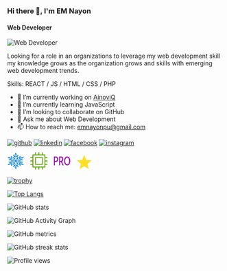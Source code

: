 ### Hi there 👋, I'm EM Nayon
#### Web Developer
![Web Developer](https://scontent.fdac24-1.fna.fbcdn.net/v/t39.30808-6/250627815_1790786617793549_1392990192891415972_n.jpg?stp=dst-jpg_s1080x2048&_nc_cat=102&ccb=1-7&_nc_sid=a4a2d7&_nc_eui2=AeF4D0TWhAQ-XdTv-rRjjk9SyaL-abrM4FPJov5puszgU3Z8nwEBryUa6_cTjfTDvSNyb_VTd_BvTwneRrNYhszK&_nc_ohc=4IyRs5SgfeEAX_LJLM5&_nc_ht=scontent.fdac24-1.fna&oh=00_AfDUw9DLHIgphHuxpgS0zV_M8ynRoDoxwsF5Lvy-_Ird9Q&oe=641BC629)

Looking for a role in an organizations to leverage my web development skill my knowledge grows as the organization grows and skills with emerging web development trends.

Skills: REACT / JS / HTML / CSS / PHP

- 🔭 I’m currently working on <a href="https://ainoviqit.com/" target="_blank">AinoviQ</a>
- 🌱 I’m currently learning JavaScript 
- 👯 I’m looking to collaborate on GitHub 
- 💬 Ask me about Web Development 
- 📫 How to reach me: emnayonpu@gmail.com 


[<img src='https://cdn.jsdelivr.net/npm/simple-icons@3.0.1/icons/github.svg' alt='github' height='40'>](https://github.com/EMNayon)  [<img src='https://cdn.jsdelivr.net/npm/simple-icons@3.0.1/icons/linkedin.svg' alt='linkedin' height='40'>](https://www.linkedin.com/in/emnayon/)  [<img src='https://cdn.jsdelivr.net/npm/simple-icons@3.0.1/icons/facebook.svg' alt='facebook' height='40'>](https://www.facebook.com/emnayon437)  [<img src='https://cdn.jsdelivr.net/npm/simple-icons@3.0.1/icons/instagram.svg' alt='instagram' height='40'>](https://www.instagram.com/em_nayon/)  

<a href='https://archiveprogram.github.com/'><img src='https://raw.githubusercontent.com/acervenky/animated-github-badges/master/assets/acbadge.gif' width='40' height='40'></a> <a href='https://docs.github.com/en/developers'><img src='https://raw.githubusercontent.com/acervenky/animated-github-badges/master/assets/devbadge.gif' width='40' height='40'></a> <a href='https://github.com/pricing'><img src='https://raw.githubusercontent.com/acervenky/animated-github-badges/master/assets/pro.gif' width='40' height='40'></a> <a href='https://stars.github.com/'><img src='https://raw.githubusercontent.com/acervenky/animated-github-badges/master/assets/starbadge.gif' width='35' height='35'></a> 

[![trophy](https://github-profile-trophy.vercel.app/?username=EMNayon)](https://github.com/ryo-ma/github-profile-trophy)

[![Top Langs](https://github-readme-stats.vercel.app/api/top-langs/?username=EMNayon)](https://github.com/anuraghazra/github-readme-stats)

![GitHub stats](https://github-readme-stats.vercel.app/api?username=EMNayon&show_icons=true&count_private=true)  

![GitHub Activity Graph](https://activity-graph.herokuapp.com/graph?username=EMNayon)  

![GitHub metrics](https://metrics.lecoq.io/EMNayon)  

![GitHub streak stats](https://streak-stats.demolab.com/?user=EMNayon)  

![Profile views](https://gpvc.arturio.dev/EMNayon)  
